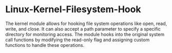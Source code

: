 # Linux-Kernel-Filesystem-Hook
The kernel module allows for hooking file system operations like open, read, write, and close. It can also accept a path parameter to specify a specific directory for monitoring access. The module hooks into the original system call functions by modifying the read-only flag and assigning custom functions to handle these operations.

